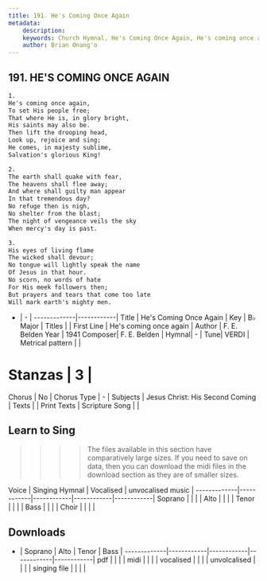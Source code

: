 ```yaml
---
title: 191. He's Coming Once Again
metadata:
    description: 
    keywords: Church Hymnal, He's Coming Once Again, He's coming once again, 
    author: Brian Onang'o
---
```



## 191. HE'S COMING ONCE AGAIN

```txt
1.
He's coming once again, 
To set His people free; 
That where He is, in glory bright, 
His saints may also be. 
Then lift the drooping head, 
Look up, rejoice and sing; 
He comes, in majesty sublime, 
Salvation's glorious King! 

2.
The earth shall quake with fear, 
The heavens shall flee away; 
And where shall guilty man appear 
In that tremendous day? 
No refuge then is nigh, 
No shelter from the blast; 
The night of vengeance veils the sky 
When mercy's day is past. 

3.
His eyes of living flame 
The wicked shall devour; 
No tongue will lightly speak the name 
Of Jesus in that hour. 
No scorn, no words of hate 
For His meek followers then; 
But prayers and tears that come too late 
Will mark earth's mighty men.

```

- |   -  |
-------------|------------|
Title | He's Coming Once Again |
Key | B♭ Major |
Titles |  |
First Line | He's coming once again |
Author | F. E. Belden
Year | 1941
Composer| F. E. Belden |
Hymnal|  - |
Tune| VERDI |
Metrical pattern | |
# Stanzas | 3 |
Chorus | No |
Chorus Type | - |
Subjects | Jesus Christ: His Second Coming |
Texts |  |
Print Texts | 
Scripture Song |  |
  
## Learn to Sing

>>>> The files available in this section have comparatively large sizes. If you need to save on data, then you can download the midi files in the download section as they are of smaller sizes.

Voice |  Singing Hymnal | Vocalised | unvocalised music |
-------------|------------|------------|------------|------------|
Soprano | | | |
Alto | | | |
Tenor | | | |
Bass | | | |
Choir | | | |

## Downloads

- |  Soprano | Alto | Tenor | Bass |
-------------|------------|------------|------------|------------|
pdf | | | |
midi | | | |
vocalised | | | |
unvolcalised | | | |
singing file | | | |
  